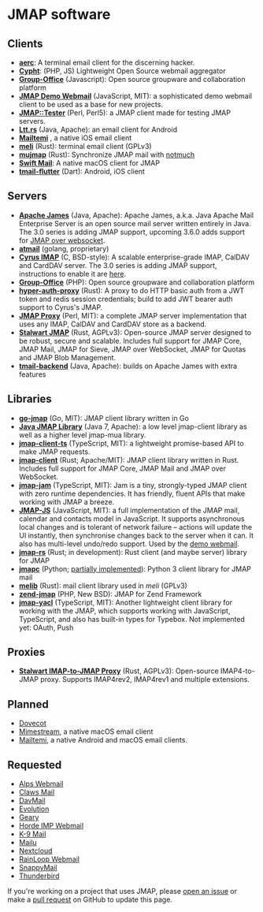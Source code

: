 # JMAP software

## Clients

* **[aerc](https://aerc-mail.org/)**: A terminal email client for the discerning hacker.
* **[Cypht](https://github.com/cypht-org/cypht)**: (PHP, JS) Lightweight Open Source webmail aggregator
* **[Group-Office](https://github.com/Intermesh/groupoffice)** (Javascript): Open source groupware and collaboration platform
* **[JMAP Demo Webmail](https://github.com/jmapio/jmap-demo-webmail)** (JavaScript, MIT): a sophisticated demo webmail client to be used as a base for new projects.
* **[JMAP::Tester](https://metacpan.org/pod/JMAP::Tester)** (Perl, Perl5): a JMAP client made for testing JMAP servers.
* **[Ltt.rs](https://codeberg.org/iNPUTmice/lttrs-android)** (Java, Apache): an email client for Android
* **[Mailtemi](https://mailtemi.com)** , a native iOS email client
* **[meli](https://meli.delivery)** (Rust): terminal email client (GPLv3)
* **[mujmap](https://github.com/elizagamedev/mujmap)** (Rust): Synchronize JMAP mail with [notmuch](https://notmuchmail.org)
* **[Swift Mail](https://swiftmail.io/)**: A native macOS client for JMAP
* **[tmail-flutter](https://github.com/linagora/tmail-flutter)** (Dart): Android, iOS client

## Servers

* **[Apache James](http://james.apache.org/)** (Java, Apache): Apache James, a.k.a. Java Apache Mail Enterprise Server is an open source mail server written entirely in Java. The 3.0 series is adding JMAP support, upcoming 3.6.0 adds support for [JMAP over websocket](https://www.rfc-editor.org/rfc/rfc8887.html).
* **[atmail](https://www.atmail.com/blog/jmap-rfc-8620/)** (golang, proprietary)
* **[Cyrus IMAP](https://www.cyrusimap.org/imap/download/release-notes/3.0/x/3.0.3.html)** (C, BSD-style): A scalable enterprise-grade IMAP, CalDAV and CardDAV server. The 3.0 series is adding JMAP support, instructions to enable it are [here](https://www.cyrusimap.org/dev/imap/developer/jmap.html).
* **[Group-Office](https://github.com/Intermesh/groupoffice)** (PHP): Open source groupware and collaboration platform
* **[hyper-auth-proxy](https://crates.io/crates/hyper-auth-proxy)** (Rust): A proxy to do HTTP basic auth from a JWT token and redis session credentials; build to add JWT bearer auth support to Cyrus's JMAP.
* **[JMAP Proxy](https://github.com/jmapio/jmap-perl)** (Perl, MIT): a complete JMAP server implementation that uses any IMAP, CalDAV and CardDAV store as a backend.
* **[Stalwart JMAP](https://github.com/stalwartlabs/jmap-server/)** (Rust, AGPLv3): Open-source JMAP server designed to be robust, secure and scalable. Includes full support for JMAP Core, JMAP Mail, JMAP for Sieve, JMAP over WebSocket, JMAP for Quotas and JMAP Blob Management.
* **[tmail-backend](https://github.com/linagora/tmail-backend)** (Java, Apache): builds on Apache James with extra features

## Libraries

* **[go-jmap](https://sr.ht/~rockorager/go-jmap)** (Go, MIT): JMAP client library written in Go
* **[Java JMAP Library](https://github.com/iNPUTmice/jmap)** (Java 7, Apache): a low level jmap-client library as well as a higher level jmap-mua library.
* **[jmap-client-ts](https://github.com/OpenPaaS-Suite/jmap-client-ts)** (TypeScript, MIT): a lightweight promise-based API to make JMAP requests.
* **[jmap-client](https://github.com/stalwartlabs/jmap-client)** (Rust; Apache/MIT): JMAP client library written in Rust. Includes full support for JMAP Core, JMAP Mail and JMAP over WebSocket.
* **[jmap-jam](https://github.com/htunnicliff/jmap-jam)** (TypeScript, MIT): Jam is a tiny, strongly-typed JMAP client with zero runtime dependencies. It has friendly, fluent APIs that make working with JMAP a breeze.
* **[JMAP-JS](https://github.com/jmapio/jmap-js)** (JavaScript, MIT): a full implementation of the JMAP mail, calendar and contacts model in JavaScript. It supports asynchronous local changes and is tolerant of network failure – actions will update the UI instantly, then synchronise changes back to the server when it can. It also has multi-level undo/redo support. Used by the [demo webmail](https://github.com/jmapio/jmap-demo-webmail).
* **[jmap-rs](https://gitlab.com/jmap-rs/jmap-rs)** (Rust; in development): Rust client (and maybe server) library for JMAP
* **[jmapc](https://pypi.org/project/jmapc/)** (Python; [partially implemented](https://github.com/smkent/jmapc)): Python 3 client library for JMAP mail
* **[melib](https://meli.delivery)** (Rust): mail client library used in *meli* (GPLv3)
* **[zend-jmap](https://github.com/WikiSuite/zend-jmap)** (PHP, New BSD): JMAP for Zend Framework
* **[jmap-yacl](https://github.com/ilyhalight/jmap-yacl)** (TypeScript, MIT): Another lightweight client library for working with the JMAP, which supports working with JavaScript, TypeScript, and also has built-in types for Typebox. Not implemented yet: OAuth, Push

## Proxies
* **[Stalwart IMAP-to-JMAP Proxy](https://github.com/stalwartlabs/imap-to-jmap/)** (Rust, AGPLv3): Open-source IMAP4-to-JMAP proxy. Supports IMAP4rev2, IMAP4rev1 and multiple extensions.

## Planned

* [Dovecot](https://dovecot.org/pipermail/dovecot/2016-November/106262.html)
* [Mimestream](https://mimestream.com/), a native macOS email client
* [Mailtemi](https://mailtemi.com), a native Android and macOS email clients.

## Requested

* [Alps Webmail](https://todo.sr.ht/~migadu/alps/174)
* [Claws Mail](https://www.thewildbeast.co.uk/claws-mail/bugzilla/show_bug.cgi?id=4057)
* [DavMail](https://github.com/mguessan/davmail/issues/365)
* [Evolution](https://gitlab.gnome.org/GNOME/evolution/-/issues/364)
* [Geary](https://gitlab.gnome.org/GNOME/geary/-/issues/327)
* [Horde IMP Webmail](https://bugs.horde.org/ticket/14683)
* [K-9 Mail](https://github.com/k9mail/k-9/issues/3272)
* [Mailu](https://github.com/Mailu/Mailu/issues/471)
* [Nextcloud](https://github.com/nextcloud/mail/issues/2931)
* [RainLoop Webmail](https://github.com/RainLoop/rainloop-webmail/issues/1378)
* [SnappyMail](https://github.com/the-djmaze/snappymail/issues/1550)
* [Thunderbird](https://bugzilla.mozilla.org/show_bug.cgi?id=1322991)

If you're working on a project that uses JMAP, please [open an issue](https://github.com/jmapio/jmap/issues) or make a [pull request](https://github.com/jmapio/jmap/pulls) on GitHub to update this page.
